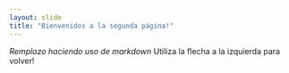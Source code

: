 ```yaml
---
layout: slide
title: "Bienvenidos a la segunda página!"
---
```

*Remplazo haciendo uso de markdown*
Utiliza la flecha a la izquierda para volver!
